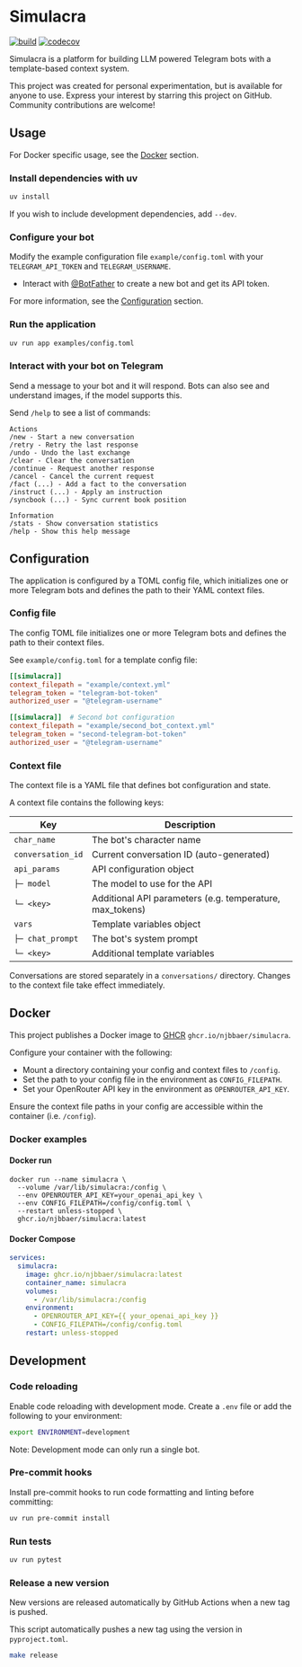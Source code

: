 # Simulacra

[![build](https://github.com/njbbaer/simulacra/actions/workflows/build.yml/badge.svg?branch=master)](https://github.com/njbbaer/simulacra/actions/workflows/build.yml)
[![codecov](https://codecov.io/gh/njbbaer/simulacra/graph/badge.svg?token=F6D6YPZLZC)](https://codecov.io/gh/njbbaer/simulacra)

Simulacra is a platform for building LLM powered Telegram bots with a template-based context system.

This project was created for personal experimentation, but is available for anyone to use. Express your interest by starring this project on GitHub. Community contributions are welcome!

## Usage

For Docker specific usage, see the [Docker](#docker) section.

### Install dependencies with uv

```sh
uv install
```

If you wish to include development dependencies, add `--dev`.

### Configure your bot

Modify the example configuration file `example/config.toml` with your `TELEGRAM_API_TOKEN` and `TELEGRAM_USERNAME`.

- Interact with [@BotFather](https://t.me/botfather) to create a new bot and get its API token.

For more information, see the [Configuration](#configuration) section.

### Run the application

```sh
uv run app examples/config.toml
```

### Interact with your bot on Telegram

Send a message to your bot and it will respond.
Bots can also see and understand images, if the model supports this.

Send `/help` to see a list of commands:

```text
Actions
/new - Start a new conversation
/retry - Retry the last response
/undo - Undo the last exchange
/clear - Clear the conversation
/continue - Request another response
/cancel - Cancel the current request
/fact (...) - Add a fact to the conversation
/instruct (...) - Apply an instruction
/syncbook (...) - Sync current book position

Information
/stats - Show conversation statistics
/help - Show this help message
```

## Configuration

The application is configured by a TOML config file, which initializes one or more Telegram bots and defines the path to their YAML context files.

### Config file

The config TOML file initializes one or more Telegram bots and defines the path to their context files.

See `example/config.toml` for a template config file:

```toml
[[simulacra]]
context_filepath = "example/context.yml"
telegram_token = "telegram-bot-token"
authorized_user = "@telegram-username"

[[simulacra]]  # Second bot configuration
context_filepath = "example/second_bot_context.yml"
telegram_token = "second-telegram-bot-token"
authorized_user = "@telegram-username"
```

### Context file

The context file is a YAML file that defines bot configuration and state.

A context file contains the following keys:

| Key | Description |
|-----|-------------|
| `char_name` | The bot's character name |
| `conversation_id` | Current conversation ID (auto-generated) |
| `api_params` | API configuration object |
| `├─ model` | The model to use for the API |
| `└─ <key>` | Additional API parameters (e.g. temperature, max_tokens) |
| `vars` | Template variables object |
| `├─ chat_prompt` | The bot's system prompt |
| `└─ <key>` | Additional template variables |

Conversations are stored separately in a `conversations/` directory. Changes to the context file take effect immediately.

## Docker

This project publishes a Docker image to [GHCR](https://github.com/njbbaer/simulacra/pkgs/container/simulacra) `ghcr.io/njbbaer/simulacra`.

Configure your container with the following:

- Mount a directory containing your config and context files to `/config`.
- Set the path to your config file in the environment as `CONFIG_FILEPATH`.
- Set your OpenRouter API key in the environment as `OPENROUTER_API_KEY`.

Ensure the context file paths in your config are accessible within the container (i.e. `/config`).

### Docker examples

#### Docker run

```shell
docker run --name simulacra \
  --volume /var/lib/simulacra:/config \
  --env OPENROUTER_API_KEY=your_openai_api_key \
  --env CONFIG_FILEPATH=/config/config.toml \
  --restart unless-stopped \
  ghcr.io/njbbaer/simulacra:latest
```

#### Docker Compose

```yaml
services:
  simulacra:
    image: ghcr.io/njbbaer/simulacra:latest
    container_name: simulacra
    volumes:
      - /var/lib/simulacra:/config
    environment:
      - OPENROUTER_API_KEY={{ your_openai_api_key }}
      - CONFIG_FILEPATH=/config/config.toml
    restart: unless-stopped
```

## Development

### Code reloading

Enable code reloading with development mode. Create a `.env` file or add the following to your environment:

```sh
export ENVIRONMENT=development
```

Note: Development mode can only run a single bot.

### Pre-commit hooks

Install pre-commit hooks to run code formatting and linting before committing:

```sh
uv run pre-commit install
```

### Run tests

```sh
uv run pytest
```

### Release a new version

New versions are released automatically by GitHub Actions when a new tag is pushed.

This script automatically pushes a new tag using the version in `pyproject.toml`.

```sh
make release
```
